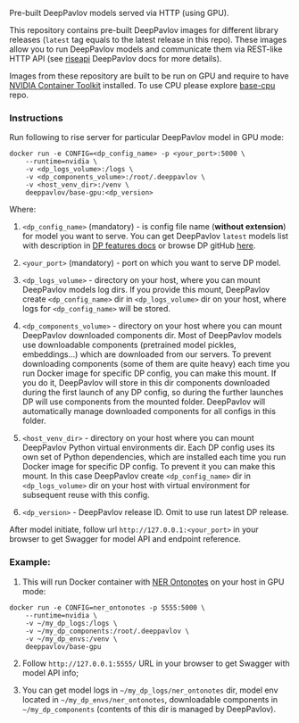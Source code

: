 Pre-built DeepPavlov models served via HTTP (using GPU).



This repository contains pre-built DeepPavlov images for different library releases (`latest` tag equals to the latest
release in this repo). These images allow you to run DeepPavlov models and communicate them via REST-like HTTP API
(see [riseapi](http://docs.deeppavlov.ai/en/master/integrations/rest_api.html) DeepPavlov docs for more details).

Images from these repository are built to be run on GPU and require to have [NVIDIA Container Toolkit](https://github.com/NVIDIA/nvidia-docker) installed.
To use CPU please explore [base-cpu](https://hub.docker.com/r/deeppavlov/base-cpu) repo.

### Instructions

Run following to rise server for particular DeepPavlov model in GPU mode:
```
docker run -e CONFIG=<dp_config_name> -p <your_port>:5000 \
    --runtime=nvidia \
    -v <dp_logs_volume>:/logs \
    -v <dp_components_volume>:/root/.deeppavlov \
    -v <host_venv_dir>:/venv \
    deeppavlov/base-gpu:<dp_version>
```

Where:

1. `<dp_config_name>` (mandatory) - is config file name (**without extension**) for model you want to serve. You can get DeepPavlov
`latest` models list with description in [DP features docs](http://docs.deeppavlov.ai/en/master/features/overview.html)
or browse DP gitHub [here](https://github.com/deepmipt/DeepPavlov/tree/master/deeppavlov/configs).

2. `<your_port>` (mandatory) - port on which you want to serve DP model.

3. `<dp_logs_volume>` - directory on your host, where you can mount DeepPavlov models log dirs. If you provide this mount,
DeepPavlov create `<dp_config_name>` dir in `<dp_logs_volume>` dir on your host, where logs for `<dp_config_name>` will be stored.

4. `<dp_components_volume>` - directory on your host where you can mount DeepPavlov downloaded components dir.
Most of DeepPavlov models use downloadable components (pretrained model pickles, embeddings...) which are downloaded from our
servers. To prevent downloading components (some of them are quite heavy) each time you run Docker image for specific DP
config, you can make this mount. If you do it, DeepPavlov will store in this dir components downloaded during the first 
launch of any DP config, so during the further launches DP will use components from the mounted folder. DeepPavlov will
automatically manage downloaded components for all configs in this folder.

5. `<host_venv_dir>` - directory on your host where you can mount DeepPavlov Python virtual environments dir. Each DP
config uses its own set of Python dependencies, which are installed each time you run Docker image for specific DP
config. To prevent it you can make this mount. In this case DeepPavlov create `<dp_config_name>` dir in `<dp_logs_volume>` dir on 
your host with virtual environment for subsequent reuse with this config.

6. `<dp_version>` - DeepPavlov release ID. Omit to use run latest DP release.

After model initiate, follow url `http://127.0.0.1:<your_port>` in your browser to get Swagger for model API and endpoint reference.

### Example:
1. This will run Docker container with [NER Ontonotes](http://docs.deeppavlov.ai/en/master/features/overview.html#ner-model-docs)
on your host in GPU mode: 

```
docker run -e CONFIG=ner_ontonotes -p 5555:5000 \
    --runtime=nvidia \
    -v ~/my_dp_logs:/logs \
    -v ~/my_dp_components:/root/.deeppavlov \
    -v ~/my_dp_envs:/venv \
    deeppavlov/base-gpu
```

2. Follow `http://127.0.0.1:5555/` URL in your browser to get Swagger with model API info;

3. You can get model logs in `~/my_dp_logs/ner_ontonotes` dir, model env located in `~/my_dp_envs/ner_ontonotes`,
downloadable components in `~/my_dp_components` (contents of this dir is managed by DeepPavlov).